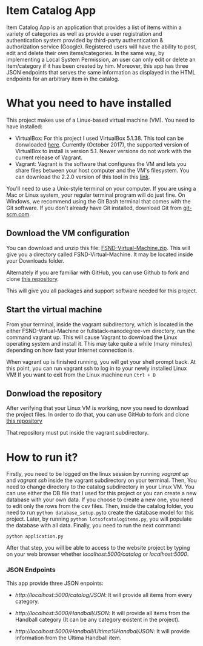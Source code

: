 # Item Catalog App

Item Catalog App is an application that provides a list of items within a variety of categories as well as provide a user registration and authentication system provided by third-party authentication & authorization service (Google). Registered users will have the ability to post, edit and delete their own items/categories. In the same way, by implementing a Local System Permission, an user can only edit or delete an item/category if it has been created by him. Moreover, this app has three JSON endpoints that serves the same information as displayed in the HTML endpoints for an arbitrary item in the catalog. 




# What you need to have installed

This project makes use of a Linux-based virtual machine (VM).
You need to have installed:

* VirtualBox: For this project I used VirtualBox 5.1.38. This tool can be donwloaded [here](https://www.virtualbox.org/wiki/Download_Old_Builds_5_1). Currently (October 2017), the supported version of VirtualBox to install is version 5.1. Newer versions do not work with the current release of Vagrant.
* Vagrant: Vagrant is the software that configures the VM and lets you share files between your host computer and the VM's filesystem. You can download the 2.2.0 version of this tool in this [link](https://www.vagrantup.com/).

You'll need to use a Unix-style terminal on your computer. If you are using a Mac or Linux system, your regular terminal program will do just fine. On Windows, we recommend using the Git Bash terminal that comes with the Git software. If you don't already have Git installed, download Git from [git-scm.com](https://git-scm.com/downloads).


## Download the VM configuration
You can download and unzip this file: [FSND-Virtual-Machine.zip](https://s3.amazonaws.com/video.udacity-data.com/topher/2018/April/5acfbfa3_fsnd-virtual-machine/fsnd-virtual-machine.zip).
This will give you a directory called FSND-Virtual-Machine. It may be located inside your Downloads folder.

Alternately if you are familiar with GitHub, you can use Github to fork and clone [this repository](https://github.com/udacity/fullstack-nanodegree-vm).


This will give you all packages  and support software needed for this project.

## Start the virtual machine
From your terminal, inside the vagrant subdirectory, which is located in  the either FSND-Virtual-Machine or fullstack-nanodegree-vm directory, run the command vagrant up. This will cause Vagrant to download the Linux operating system and install it. This may take quite a while (many minutes) depending on how fast your Internet connection is.

When vagrant up is finished running, you will get your shell prompt back. At this point, you can run vagrant ssh to log in to your newly installed Linux VM!
If you want to exit from the Linux machine  run `Ctrl + D`

## Donwload the repository
After verifying that your Linux VM is working, now you need to download the project files. In order to do that, you can use GitHub to fork and clone [this repository](https://github.com/lmoscoted/catalog.git)

That repository must put inside the vagrant subdirectory.


# How to run it?
 
Firstly, you need to be logged on the linux session by running _vagrant up_ and _vagrant ssh_ inside the vagrant subdirectory on your terminal. Then, You need to change directory to the catalog subdirectory in your Linux VM. You can use either the DB file that I used for this project or you can create a new database with your own data. If you choose to create a new one, you need to edit only the rows from the csv files. Then, inside the catalog folder, you need to run `python database_setup.py`to create the database model for this project. Later, by running `python lotsofcatalogitems.py`, you will populate the database with all data. Finally, you need to run the next command:


```
python application.py
```

After that step, you will be able to access to the website project by typing on your web browser whether _localhost:5000/catalog_ or _localhost:5000_. 

### JSON Endpoints
This app provide three JSON enpoints:

* _http://localhost:5000/catalog/JSON_: It will provide all items from every category.

* _http://localhost:5000/Handball/JSON_: It will provide all items from the Handball category (It can be any category existent in the project).

* _http://localhost:5000/Handball/Ultima%Handbal/JSON_: It will provide information from the Ultima Handball item. 







